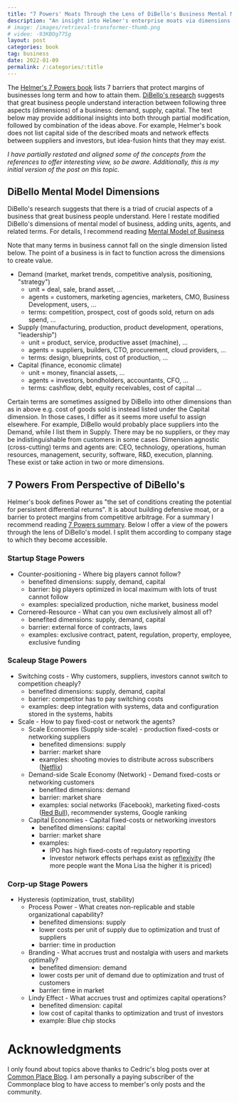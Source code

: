 ```yaml
---
title: "7 Powers' Moats Through the Lens of DiBello's Business Mental Model"
description: "An insight into Helmer's enterprise moats via dimensions of demand, supply, and capital."
# image: /images/retrieval-transformer-thumb.png 
# video: -93KBOg77Sg
layout: post
categories: book
tag: business
date: 2022-01-09
permalink: /:categories/:title
---
```


The [Helmer's 7 Powers book](https://www.goodreads.com/book/show/32816087-7-powers) lists 7 barriers that protect margins of businesses long term and how to attain them.
[DiBello's research](https://wtri.com/wp-content/uploads/2015/06/Informed-By-Knowledge-Chapter-12.pdf) suggests that great business people understand interaction between following three aspects (dimensions) of a business: demand, supply, capital.
The text below may provide additional insights into both through partial modification, followed by combination of the ideas above.
For example, Helmer's book does not list capital side of the described moats and network effects between suppliers and investors, but idea-fusion hints that they may exist.

_I have partially restated and aligned some of the concepts from the references to offer interesting view, so be aware._
_Additionally, this is my initial version of the post on this topic._

## DiBello Mental Model Dimensions
DiBello's research suggests that there is a triad of crucial aspects of a business that great business people understand.
Here I restate modified DiBello's dimensions of mental model of business, adding units, agents, and related terms.
For details, I recommend reading [Mental Model of Business](https://commoncog.com/blog/business-mental-model/)

Note that many terms in business cannot fall on the single dimension listed below.
The point of a business is in fact to function across the dimensions to create value.

- Demand (market, market trends, competitive analysis, positioning, "strategy")
	- unit = deal, sale, brand asset, ...
	- agents = customers, marketing agencies, marketers, CMO, Business Development, users, ...
	- terms: competition, prospect, cost of goods sold, return on ads spend, ...
- Supply (manufacturing, production, product development, operations, "leadership")
	- unit = product, service, productive asset (machine), ...
	- agents = suppliers, builders, CTO, procurement, cloud providers, ...
	- terms: design, blueprints, cost of production, ...
- Capital (finance, economic climate)
	- unit = money, financial assets, ...
	- agents = investors, bondholders, accountants, CFO, ...
	- terms: cashflow, debt, equity receivables, cost of capital ...

Certain terms are sometimes assigned by DiBello into other dimensions than as in above e.g. cost of goods sold is instead listed under the Capital dimension.
In those cases, I differ as it seems more useful to assign elsewhere.
For example, DiBello would probably place suppliers into the Demand, while I list them in Supply.
There may be no suppliers, or they may be indistinguishable from customers in some cases.
Dimension agnostic (cross-cutting) terms and agents are: CEO, technology, operations, human resources, management, security, software, R&D, execution, planning.
These exist or take action in two or more dimensions.

## 7 Powers From Perspective of DiBello's 
Helmer's book defines Power as "the set of conditions creating the potential for persistent differential returns".
It is about building defensive moat, or a barrier to protect margins from competitive arbitrage.
For a summary I recommend reading [7 Powers summary](https://commoncog.com/blog/7-powers-summary/).
Below I offer a view of the powers through the lens of DiBello's model.
I split them according to company stage to which they become accessible.


### Startup Stage Powers
- Counter-positioning - Where big players cannot follow?
	- benefited dimensions: supply, demand, capital
	- barrier: big players optimized in local maximum with lots of trust cannot follow 
	- examples: specialized production, niche market, business model
- Cornered-Resource - What can you own exclusively almost all of?
	- benefited dimensions: supply, demand, capital
	- barrier: external force of contracts, laws
	- examples: exclusive contract, patent, regulation, property, employee, exclusive funding
	
### Scaleup Stage Powers
- Switching costs - Why customers, suppliers, investors cannot switch to competition cheaply?
    - benefited dimensions: supply, demand, capital
    - barrier: competitor has to pay switching costs
    - examples: deep integration with systems, data and configuration stored in the systems, habits
- Scale - How to pay fixed-cost or network the agents?
	- Scale Economies (Supply side-scale) - production fixed-costs or networking suppliers
		- benefited dimensions: supply
		- barrier: market share
		- examples: shooting movies to distribute across subscribers ([Netflix](https://en.wikipedia.org/wiki/Netflix))
	- Demand-side Scale Economy (Network) - Demand fixed-costs or networking customers
		- benefited dimensions: demand
		- barrier: market share
		- examples: social networks (Facebook), marketing fixed-costs ([Red Bull](https://en.wikipedia.org/wiki/Red_Bull)), recommender systems, Google ranking
	- Capital Economies - Capital fixed-costs or networking investors
        - benefited dimensions: capital
        - barrier: market share
        - examples:
          - IPO has high fixed-costs of regulatory reporting
          - Investor network effects perhaps exist as [reflexivity](https://en.wikipedia.org/wiki/Reflexivity_(social_theory)#In_economics) (the more people want the Mona Lisa the higher it is priced)
		
### Corp-up Stage Powers
- Hysteresis (optimization, trust, stability)
	- Process Power - What creates non-replicable and stable organizational capability?
		- benefited dimensions: supply
		- lower costs per unit of supply due to optimization and trust of suppliers
		- barrier: time in production
	- Branding - What accrues trust and nostalgia with users and markets optimally?
		- benefited dimension: demand
		- lower costs per unit of demand due to optimization and trust of customers
		- barrier: time in market
	- Lindy Effect - What accrues trust and optimizes capital operations?
		- benefited dimension: capital
		- low cost of capital thanks to optimization and trust of investors
		- example: Blue chip stocks
		
# Acknowledgments
I only found about topics above thanks to Cedric's blog posts over at [Common Place Blog](https://commoncog.com/blog/).
I am personally a paying subscriber of the Commonplace blog to have access to member's only posts and the community.

